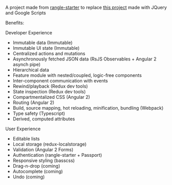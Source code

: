 A project made from [rangle-starter](https://www.npmjs.com/package/rangle-starter) 
to replace [this project](http://www.bernierebuttals.org) made with JQuery and Google Scripts

Benefits:

Developer Experience
- Immutable data (Immutable)
- Immutable UI state (Immutable)
- Centralized actions and mutations
- Asynchronously fetched JSON data (RsJS Observables + Angular 2 asynch pipe)
- Hierarchical data
- Feature module with nested/coupled, logic-free components
- Inter-component communication with events
- Rewind/playback (Redux dev tools)
- State inspection (Redux dev tools)
- Compartmentalized CSS (Angular 2)
- Routing (Angular 2)
- Build, source mapping, hot reloading, minification, bundling (Webpack)
- Type safety (Typescript)
- Derived, computed attributes

User Experience
- Editable lists
- Local storage (redux-localstorage)
- Validation (Angular 2 Forms)
- Authentication (rangle-starter + Passport)
- Responsive styling (basscss)
- Drag-n-drop (coming)
- Autocomplete (coming)
- Undo (coming)

